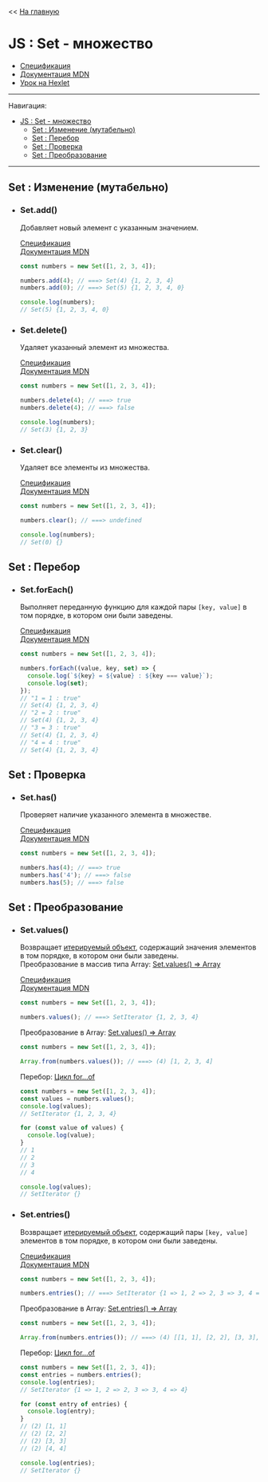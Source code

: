 << [На главную](./README.md)

# JS : Set - множество

- [Спецификация](https://tc39.es/ecma262/#sec-set-objects)
- [Документация MDN](https://developer.mozilla.org/ru/docs/Web/JavaScript/Reference/Global_Objects/Set)
- [Урок на Hexlet](https://ru.hexlet.io/courses/js_collections/lessons/set/theory_unit)

---

Навигация:

- [JS : Set - множество](#js--set---множество)
  - [Set : Изменение (мутабельно)](#set--изменение-мутабельно)
  - [Set : Перебор](#set--перебор)
  - [Set : Проверка](#set--проверка)
  - [Set : Преобразование](#set--преобразование)

---

## Set : Изменение (мутабельно)

- ### Set.add()

  Добавляет новый элемент с указанным значением.

  [Спецификация](https://tc39.es/ecma262/#sec-set.prototype.add)<br>
  [Документация MDN](https://developer.mozilla.org/ru/docs/Web/JavaScript/Reference/Global_Objects/Set/add)

  ```javascript
  const numbers = new Set([1, 2, 3, 4]);

  numbers.add(4); // ===> Set(4) {1, 2, 3, 4}
  numbers.add(0); // ===> Set(5) {1, 2, 3, 4, 0}

  console.log(numbers);
  // Set(5) {1, 2, 3, 4, 0}
  ```

- ### Set.delete()

  Удаляет указанный элемент из множества.

  [Спецификация](https://tc39.es/ecma262/#sec-set.prototype.delete)<br>
  [Документация MDN](https://developer.mozilla.org/ru/docs/Web/JavaScript/Reference/Global_Objects/Set/delete)

  ```javascript
  const numbers = new Set([1, 2, 3, 4]);

  numbers.delete(4); // ===> true
  numbers.delete(4); // ===> false

  console.log(numbers);
  // Set(3) {1, 2, 3}
  ```

- ### Set.clear()

  Удаляет все элементы из множества.

  [Спецификация](https://tc39.es/ecma262/#sec-set.prototype.clear)<br>
  [Документация MDN](https://developer.mozilla.org/ru/docs/Web/JavaScript/Reference/Global_Objects/Set/clear)

  ```javascript
  const numbers = new Set([1, 2, 3, 4]);

  numbers.clear(); // ===> undefined

  console.log(numbers);
  // Set(0) {}
  ```

## Set : Перебор

- ### Set.forEach()

  Выполняет переданную функцию для каждой пары `[key, value]` в том порядке, в котором они были заведены.

  [Спецификация](https://tc39.es/ecma262/#sec-set.prototype.foreach)<br>
  [Документация MDN](https://developer.mozilla.org/ru/docs/Web/JavaScript/Reference/Global_Objects/Set/forEach)

  ```javascript
  const numbers = new Set([1, 2, 3, 4]);

  numbers.forEach((value, key, set) => {
    console.log(`${key} = ${value} : ${key === value}`);
    console.log(set);
  });
  // "1 = 1 : true"
  // Set(4) {1, 2, 3, 4}
  // "2 = 2 : true"
  // Set(4) {1, 2, 3, 4}
  // "3 = 3 : true"
  // Set(4) {1, 2, 3, 4}
  // "4 = 4 : true"
  // Set(4) {1, 2, 3, 4}
  ```

## Set : Проверка

- ### Set.has()

  Проверяет наличие указанного элемента в множестве.

  [Спецификация](https://tc39.es/ecma262/#sec-set.prototype.has)<br>
  [Документация MDN](https://developer.mozilla.org/ru/docs/Web/JavaScript/Reference/Global_Objects/Set/has)

  ```javascript
  const numbers = new Set([1, 2, 3, 4]);

  numbers.has(4); // ===> true
  numbers.has('4'); // ===> false
  numbers.has(5); // ===> false
  ```

## Set : Преобразование

- ### Set.values()

  <a id="values"></a>

  Возвращает [итерируемый объект](https://developer.mozilla.org/ru/docs/Web/JavaScript/Guide/Iterators_and_Generators#%D0%98%D1%82%D0%B5%D1%80%D0%B8%D1%80%D1%83%D0%B5%D0%BC%D1%8B%D0%B5_%D0%BE%D0%B1%D1%8A%D0%B5%D0%BA%D1%82%D1%8B), содержащий значения элементов в том порядке, в котором они были заведены.<br>
  Преобразование в массив типа Array: [Set.values() => Array](./js-array.md#from)

  [Спецификация](https://tc39.es/ecma262/#sec-set.prototype.values)<br>
  [Документация MDN](https://developer.mozilla.org/ru/docs/Web/JavaScript/Reference/Global_Objects/Set/values)

  ```javascript
  const numbers = new Set([1, 2, 3, 4]);

  numbers.values(); // ===> SetIterator {1, 2, 3, 4}
  ```

  Преобразование в Array: [Set.values() => Array](./js-array.md#from)

  ```javascript
  const numbers = new Set([1, 2, 3, 4]);

  Array.from(numbers.values()); // ===> (4) [1, 2, 3, 4]
  ```

  Перебор: [Цикл for...of](https://developer.mozilla.org/ru/docs/Web/JavaScript/Reference/Statements/for...of)

  ```javascript
  const numbers = new Set([1, 2, 3, 4]);
  const values = numbers.values();
  console.log(values);
  // SetIterator {1, 2, 3, 4}

  for (const value of values) {
    console.log(value);
  }
  // 1
  // 2
  // 3
  // 4

  console.log(values);
  // SetIterator {}
  ```

- ### Set.entries()

  <a id="entries"></a>

  Возвращает [итерируемый объект](https://developer.mozilla.org/ru/docs/Web/JavaScript/Guide/Iterators_and_Generators#%D0%98%D1%82%D0%B5%D1%80%D0%B8%D1%80%D1%83%D0%B5%D0%BC%D1%8B%D0%B5_%D0%BE%D0%B1%D1%8A%D0%B5%D0%BA%D1%82%D1%8B), содержащий пары `[key, value]` элементов в том порядке, в котором они были заведены.

  [Спецификация](https://tc39.es/ecma262/#sec-set.prototype.entries)<br>
  [Документация MDN](https://developer.mozilla.org/ru/docs/Web/JavaScript/Reference/Global_Objects/Set/entries)

  ```javascript
  const numbers = new Set([1, 2, 3, 4]);

  numbers.entries(); // ===> SetIterator {1 => 1, 2 => 2, 3 => 3, 4 => 4}
  ```

  Преобразование в Array: [Set.entries() => Array](./js-array.md#from)

  ```javascript
  const numbers = new Set([1, 2, 3, 4]);

  Array.from(numbers.entries()); // ===> (4) [[1, 1], [2, 2], [3, 3], [4, 4]]
  ```

  Перебор: [Цикл for...of](https://developer.mozilla.org/ru/docs/Web/JavaScript/Reference/Statements/for...of)

  ```javascript
  const numbers = new Set([1, 2, 3, 4]);
  const entries = numbers.entries();
  console.log(entries);
  // SetIterator {1 => 1, 2 => 2, 3 => 3, 4 => 4}

  for (const entry of entries) {
    console.log(entry);
  }
  // (2) [1, 1]
  // (2) [2, 2]
  // (2) [3, 3]
  // (2) [4, 4]

  console.log(entries);
  // SetIterator {}
  ```
